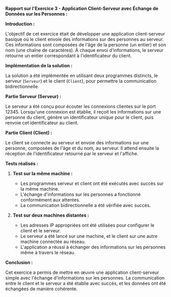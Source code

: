 **Rapport sur l'Exercice 3 - Application Client-Serveur avec Échange de Données sur les Personnes :**

**Introduction :**

L'objectif de cet exercice était de développer une application client-serveur basique où le client envoie des informations sur des personnes au serveur. Ces informations sont composées de l'âge de la personne (un entier) et son nom (une chaîne de caractères). À chaque envoi d'informations, le serveur retourne un entier correspondant à l'identificateur du client.

**Implémentation de la solution :**

La solution a été implémentée en utilisant deux programmes distincts, le serveur (`Serveur`) et le client (`Client`), pour permettre la communication bidirectionnelle.

**Partie Serveur (Serveur) :**

Le serveur a été conçu pour écouter les connexions clientes sur le port 12345. Lorsqu'une connexion est établie, il reçoit les informations sur une personne du client, génère un identificateur unique pour le client, puis renvoie cet identificateur au client.

**Partie Client (Client) :**

Le client se connecte au serveur et envoie des informations sur une personne, composées de l'âge et du nom, au serveur. Il attend ensuite la réception de l'identificateur retourné par le serveur et l'affiche.

**Tests réalisés :**

1. **Test sur la même machine :**
   - Les programmes serveur et client ont été exécutés avec succès sur la même machine.
   - L'échange d'informations sur les personnes a fonctionné conformément aux attentes.
   - La communication bidirectionnelle a été vérifiée avec succès.

2. **Test sur deux machines distantes :**
   - Les adresses IP appropriées ont été utilisées pour configurer le client et le serveur.
   - Le serveur a été lancé sur une machine, et le client sur une autre machine connectée au réseau.
   - L'application a réussi à échanger des informations sur les personnes même à travers le réseau.

**Conclusion :**

Cet exercice a permis de mettre en œuvre une application client-serveur simple avec l'échange d'informations sur les personnes. La communication entre le client et le serveur a été établie avec succès, et les données ont été échangées de manière cohérente. 